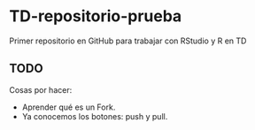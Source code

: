 # TD-repositorio-prueba
Primer repositorio en GitHub para trabajar con RStudio y R en TD

## TODO

Cosas por hacer:
- Aprender qué es un Fork.
- Ya conocemos los botones: push y pull.